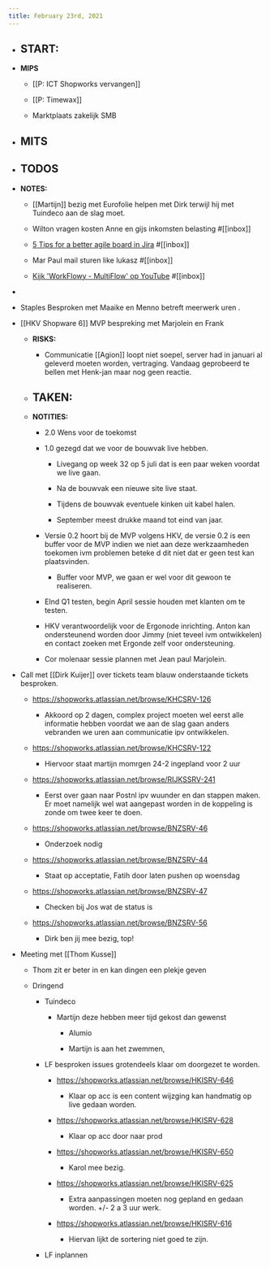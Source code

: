```yaml
---
title: February 23rd, 2021
---
```


- **START:**
	 - 

- **MIPS** 
	 - [[P: ICT Shopworks vervangen]]

	 - [[P: Timewax]]

	 - Marktplaats zakelijk SMB

- **MITS**
	 - 

- **TODOS**
	 - 

- **NOTES:**
	 - [[Martijn]] bezig met Eurofolie helpen met Dirk terwijl hij met Tuindeco aan de slag moet. 

	 - Wilton vragen kosten Anne en gijs inkomsten belasting #[[inbox]]

	 - [5 Tips for a better agile board in Jira](https://elisegal.medium.com/5-tips-for-a-better-agile-board-in-jira-c4ba1296e38c?s=09) #[[inbox]]

	 - Mar Paul mail sturen like lukasz #[[inbox]]

	 - [Kijk 'WorkFlowy -  MultiFlow' op YouTube](https://youtu.be/Iy1DuGjUhR4) #[[inbox]]

- 

- Staples Besproken met Maaike en Menno betreft meerwerk uren .

- [[HKV Shopware 6]] MVP bespreking met Marjolein en Frank
	 - **RISKS:**
		 - Communicatie [[Agion]] loopt niet soepel, server had in januari al geleverd moeten worden, vertraging. Vandaag geprobeerd te bellen met Henk-jan maar nog geen reactie. 

	 - **TAKEN:**
		 - 

	 - **NOTITIES:**
		 - 2.0 Wens voor de toekomst

		 - 1.0 gezegd dat we voor de bouwvak live hebben. 
			 - Livegang op week 32 op 5 juli dat is een paar weken voordat we live gaan.

			 - Na de bouwvak een nieuwe site live staat. 

			 - Tijdens de bouwvak eventuele kinken uit kabel halen.

			 - September meest drukke maand tot eind van jaar.

		 - Versie 0.2 hoort bij de MVP volgens HKV, de versie 0.2 is een buffer voor de MVP indien we niet aan deze werkzaamheden toekomen ivm problemen beteke d dit niet dat er geen test kan plaatsvinden. 
			 - Buffer voor MVP, we gaan er wel voor dit gewoon te realiseren. 

		 - EInd Q1 testen, begin April sessie houden met klanten om te testen. 

		 - HKV verantwoordelijk voor de Ergonode inrichting. Anton kan ondersteunend worden door Jimmy (niet teveel ivm ontwikkelen) en contact zoeken met Ergonde zelf voor ondersteuning. 

		 - Cor molenaar sessie plannen met Jean paul Marjolein. 

- Call met [[Dirk Kuijer]] over tickets team blauw onderstaande tickets besproken.
	 - https://shopworks.atlassian.net/browse/KHCSRV-126
		 - Akkoord op 2 dagen, complex project moeten wel eerst alle informatie hebben voordat we aan de slag gaan anders vebranden we uren aan communicatie ipv ontwikkelen. 

	 - https://shopworks.atlassian.net/browse/KHCSRV-122
		 - Hiervoor staat martijn momrgen 24-2 ingepland voor 2 uur

	 - https://shopworks.atlassian.net/browse/RIJKSSRV-241
		 - Eerst over gaan naar Postnl ipv wuunder en dan stappen maken. Er moet namelijk wel wat aangepast worden in de koppeling is zonde om twee keer te doen. 

	 - https://shopworks.atlassian.net/browse/BNZSRV-46
		 - Onderzoek nodig

	 - https://shopworks.atlassian.net/browse/BNZSRV-44
		 - Staat op acceptatie, Fatih door laten pushen op woensdag

	 - https://shopworks.atlassian.net/browse/BNZSRV-47
		 - Checken bij Jos wat de status is

	 - https://shopworks.atlassian.net/browse/BNZSRV-56
		 - Dirk ben jij mee bezig, top! 

- Meeting met [[Thom Kusse]] 
	 - Thom zit er beter in en kan dingen een plekje geven

	 - Dringend 
		 - Tuindeco 
			 - Martijn deze hebben meer tijd gekost dan gewenst
				 - Alumio

				 - Martijn is aan het zwemmen, 

		 - LF besproken issues grotendeels klaar om doorgezet te worden. 
			 - https://shopworks.atlassian.net/browse/HKISRV-646
				 - Klaar op acc is een content wijzging kan handmatig op live gedaan worden. 

			 - https://shopworks.atlassian.net/browse/HKISRV-628
				 - Klaar op acc door naar prod

			 - https://shopworks.atlassian.net/browse/HKISRV-650
				 - Karol mee bezig.

			 - https://shopworks.atlassian.net/browse/HKISRV-625
				 - Extra aanpassingen moeten nog gepland en gedaan worden. +/- 2 a 3 uur werk.

			 - https://shopworks.atlassian.net/browse/HKISRV-616
				 - Hiervan lijkt de sortering niet goed te zijn. 

		 - LF inplannen 
